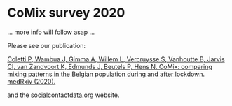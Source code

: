 # CoMix survey 2020

...  more info will follow asap ...

Please see our publication:
 
[Coletti P, Wambua J, Gimma A, Willem L, Vercruysse S, Vanhoutte B, Jarvis CI, van Zandvoort K, Edmunds J, Beutels P, Hens N. CoMix: comparing mixing patterns in the Belgian population during and after lockdown. medRxiv (2020).](https://www.medrxiv.org/content/10.1101/2020.08.06.20169763)

and the [socialcontactdata.org](http://www.socialcontactdata.org) website.